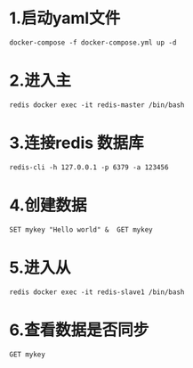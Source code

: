 # 1.启动yaml文件
`docker-compose -f docker-compose.yml up -d`
# 2.进入主
`redis docker exec -it redis-master /bin/bash`
# 3.连接redis 数据库
`redis-cli -h 127.0.0.1 -p 6379 -a 123456`
# 4.创建数据
`SET mykey "Hello world" &  GET mykey`
# 5.进入从
`redis docker exec -it redis-slave1 /bin/bash`
# 6.查看数据是否同步
`GET mykey`